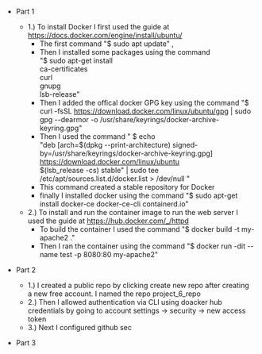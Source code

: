 - Part 1
  - 1.) To install Docker I first used the guide at https://docs.docker.com/engine/install/ubuntu/ 
    - The first command "$ sudo apt update" ,
    - Then I installed some packages using the command  
    "$ sudo apt-get install \
    ca-certificates \
    curl \
    gnupg \
    lsb-release"   
    - Then I added the offical docker GPG key using the command "$ curl -fsSL https://download.docker.com/linux/ubuntu/gpg | sudo gpg --dearmor -o             /usr/share/keyrings/docker-archive-keyring.gpg"  
    - Then I used the command " $ echo \
    "deb [arch=$(dpkg --print-architecture) signed-by=/usr/share/keyrings/docker-archive-keyring.gpg] https://download.docker.com/linux/ubuntu \
    $(lsb_release -cs) stable" | sudo tee /etc/apt/sources.list.d/docker.list > /dev/null " 
    - This command created a stable repository for Docker
    - finally I installed docker using the command "$ sudo apt-get install docker-ce docker-ce-cli containerd.io"
  - 2.) To install and run the container image to run the web server I used the guide at https://hub.docker.com/_/httpd
    - To build the container I used the command "$ docker build -t my-apache2 ."
    - Then I ran the container using the command "$ docker run -dit --name test -p 8080:80 my-apache2" 
- Part 2 
  - 1.) I created a public repo by clicking create new repo after creating a new free account. I named the repo project_6_repo
  - 2.) Then I allowed authentication via CLI using doacker hub credentials by going to account settings -> security -> new access token
  - 3.) Next I configured github sec

- Part 3   

